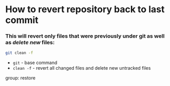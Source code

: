 # How to revert repository back to last commit

### This will revert only files that were previously under git as well as *delete new* files:

```bash
git clean -f
```

- `git` - base command
- `clean -f` - revert all changed files and delete new untracked files

group: restore


